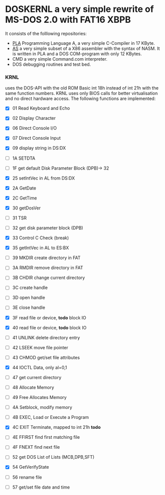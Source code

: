 # DOSKERNL a very simple rewrite of MS-DOS 2.0 with FAT16 XBPB
It consists of the folllowing repositories:
* [PLA](https://github.com/ALANGUAGE/A2017) Programming Language A, a very simple C-Compiler in 17 KByte.
* [AS](https://github.com/ALANGUAGE/ASM86) a very simple subset of a X86 assembler with the syntax of NASM. It is written in PLA and a DOS COM-program with only 12 KBytes.
* CMD a very simple Command.com interpreter.
* DOS debugging routines and test bed.

### KRNL
uses the DOS-API with the old ROM Basic int 18h instead of int 21h with the same function numbers. KRNL uses only BIOS calls for better virtualisation and no direct hardware access. The following functions are implemented:

* [x] 01 Read Keyboard and Echo
* [x] 02 Display Character
* [x] 06 Direct Console I/O
* [x] 07 Direct Console Input
* [x] 09 display string in DS:DX
* [ ] 1A SETDTA
* [ ] 1F get default Disk Parameter Block (DPB)-> 32
* [x] 25 setIntVec in AL from DS:DX
* [x] 2A GetDate
* [x] 2C GetTime
* [x] 30 getDosVer
* [ ] 31 TSR
* [ ] 32 get disk parameter block (DPB)
* [x] 33 Control C Check (break)
* [x] 35 getIntVec in AL to ES:BX
* [ ] 39 MKDIR create directory in FAT
* [ ] 3A RMDIR remove directory in FAT
* [ ] 3B CHDIR change current directory
* [ ] 3C create handle
* [ ] 3D open handle
* [ ] 3E close handle
* [x] 3F read file or device, **todo** block IO
* [x] 40 read file or device, **todo** block IO
* [ ] 41 UNLINK delete directory entry
* [ ] 42 LSEEK move file pointer
* [ ] 43 CHMOD get/set file attributes
* [x] 44 IOCTL Data, only al=0,1
* [ ] 47 get current directory
* [ ] 48 Allocate Memory
* [ ] 49 Free Allocates Memory
* [ ] 4A Setblock, modify memory
* [ ] 4B EXEC, Load or Execute a Program
* [x] 4C EXIT Terminate, mapped to int 21h **todo**
* [ ] 4E FFIRST find first matching file
* [ ] 4F FNEXT find next file
* [ ] 52 get DOS List of Lists (MCB,DPB,SFT)
* [x] 54 GetVerifyState
* [ ] 56 rename file
* [ ] 57 get/set file date and time

